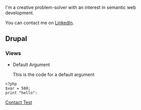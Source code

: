 I'm a creative problem-solver with an interest in semantic web development.

You can contact me on [LinkedIn](https://www.linkedin.com/in/halefx).
## Drupal
### Views
- Default Argument

    This is the code for a default argument
```injectablephp
<?php
$var = 500;
print "hello":
```

[Contact Test](contact-test.md)